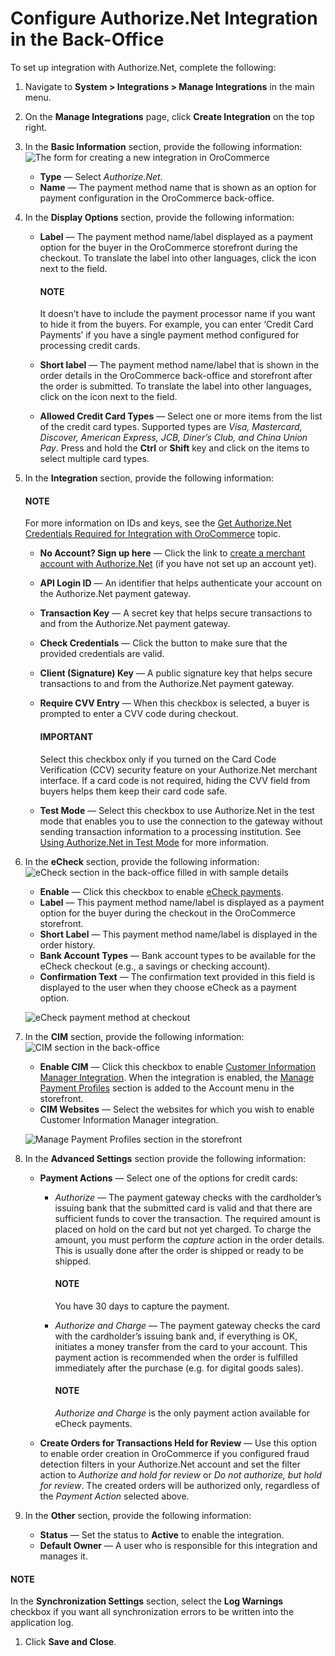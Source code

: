 <a id="user-guide-payment-configuration-payment-method-integration-authorizenet-details"></a>

# Configure Authorize.Net Integration in the Back-Office

<!-- begin -->

To set up integration with Authorize.Net, complete the following:

1. Navigate to **System > Integrations > Manage Integrations** in the main menu.
2. On the **Manage Integrations** page, click **Create Integration** on the top right.
3. In the **Basic Information** section, provide the following information:
   ![The form for creating a new integration in OroCommerce](user/img/system/integrations/authorizenet/integrations_authorizenet.png)
   * **Type** —  Select *Authorize.Net*.
   * **Name** — The payment method name that is shown as an option for payment configuration in the OroCommerce back-office.
4. In the **Display Options** section, provide the following information:
   * **Label** — The payment method name/label displayed as a payment option for the buyer in the OroCommerce storefront during the checkout. To translate the label into other languages, click the <i class="fas fa-language" aria-hidden="true"></i> icon next to the field.

     #### NOTE
     It doesn’t have to include the payment processor name if you want to hide it from the buyers. For example, you can enter ‘Credit Card Payments’ if you have a single payment method configured for processing credit cards.
   * **Short label** — The payment method name/label that is shown in the order details in the OroCommerce back-office and storefront after the order is submitted. To translate the label into other languages, click on the <i class="fas fa-language" aria-hidden="true"></i> icon next to the field.
   * **Allowed Credit Card Types** — Select one or more items from the list of the credit card types. Supported types are *Visa, Mastercard, Discover, American Express, JCB, Diner’s Club, and China Union Pay*. Press and hold the **Ctrl** or **Shift** key and click on the items to select multiple card types.
5. In the **Integration** section, provide the following information:

   #### NOTE
   For more information on IDs and keys, see the [Get Authorize.Net Credentials Required for Integration with OroCommerce](authorizenet-prerequisites.md#user-guide-payment-prerequisites-authorizenet-credentials) topic.

   * **No Account? Sign up here** — Click the link to <a href="https://reseller.authorize.net/application/101898/" target="_blank">create a merchant account with Authorize.Net</a> (if you have not set up an account yet).
   * **API Login ID** — An identifier that helps authenticate your account on the Authorize.Net payment gateway.
   * **Transaction Key** — A secret key that helps secure transactions to and from the Authorize.Net payment gateway.
   * **Check Credentials** — Click the button to make sure that the provided credentials are valid.
   * **Client (Signature) Key** — A public signature key that helps secure transactions to and from the Authorize.Net payment gateway.
   * **Require CVV Entry** — When this checkbox is selected, a buyer is prompted to enter a CVV code during checkout.

     #### IMPORTANT
     Select this checkbox only if you turned on the Card Code Verification (CCV) security feature on your Authorize.Net merchant interface. If a card code is not required, hiding the CVV field from buyers helps them keep their card code safe.
   * **Test Mode** — Select this checkbox to use Authorize.Net in the test mode that enables you to use the connection to the gateway without sending transaction information to a processing institution. See [Using Authorize.Net in Test Mode](authorizenet-prerequisites.md#user-guide-payment-prerequisites-authorizenet-testing) for more information.
6. In the **eCheck** section, provide the following information:
   ![eCheck section in the back-office filled in with sample details](user/img/system/integrations/authorizenet/echeck_section_management_console.png)
   * **Enable** — Click this checkbox to enable <a href="https://www.authorize.net/payments/echeck/" target="_blank">eCheck payments</a>.
   * **Label** — This payment method name/label is displayed as a payment option for the buyer during the checkout in the OroCommerce storefront.
   * **Short Label** — This payment method name/label is displayed in the order history.
   * **Bank Account Types** — Bank account types to be available for the eCheck checkout (e.g., a savings or checking account).
   * **Confirmation Text** — The confirmation text provided in this field is displayed to the user when they choose eCheck as a payment option.

   ![eCheck payment method at checkout](user/img/storefront/cim/new_bank_account_at_checkout.png)
7. In the **CIM** section, provide the following information:
   ![CIM section in the back-office](user/img/storefront/cim/manage_payment_profiles2.png)
   * **Enable CIM** — Click this checkbox to enable <a href="https://www.authorize.net/our-features/secure-customer-data/" target="_blank">Customer Information Manager Integration</a>. When the integration is enabled, the [Manage Payment Profiles](../../../../../storefront/account/cim/index.md#frontstore-guide-cim) section is added to the Account menu in the storefront.
   * **CIM Websites** — Select the websites for which you wish to enable Customer Information Manager integration.

   ![Manage Payment Profiles section in the storefront](user/img/storefront/cim/manage_payment_profiles2.png)

1. In the **Advanced Settings** section provide the following information:
   * **Payment Actions** — Select one of the options for credit cards:
     - *Authorize* — The payment gateway checks with the cardholder’s issuing bank that the submitted card is valid and that there are sufficient funds to cover the transaction. The required amount is placed on hold on the card but not yet charged. To charge the amount, you must perform the *capture* action in the order details. This is usually done after the order is shipped or ready to be shipped.

       #### NOTE
       You have 30 days to capture the payment.
     - *Authorize and Charge* — The payment gateway checks the card with the cardholder’s issuing bank and, if everything is OK, initiates a money transfer from the card to your account. This payment action is recommended when the order is fulfilled immediately after the purchase (e.g. for digital goods sales).

       #### NOTE
       *Authorize and Charge* is the only payment action available for eCheck payments.
   * **Create Orders for Transactions Held for Review** — Use this option to enable order creation in OroCommerce if you configured fraud detection filters in your Authorize.Net account and set the filter action to *Authorize and hold for review* or *Do not authorize, but hold for review*. The created orders will be authorized only, regardless of the *Payment Action* selected above.
2. In the **Other** section, provide the following information:
   * **Status**  — Set the status to **Active** to enable the integration.
   * **Default Owner** — A user who is responsible for this integration and manages it.

#### NOTE
In the **Synchronization Settings** section, select the **Log Warnings** checkbox if you want all synchronization errors to be written into the application log.

1. Click **Save and Close**.

<!-- finish -->
<!-- fa-bars = fa-navicon -->
<!-- Ic Tiles is used as Set As Default in saved views, and as tiles in display layout options -->
<!-- IcPencil refers to Rename in Commerce and Inline Editing in CRM -->
<!-- Check mark in the square. -->
<!-- SortDesc is also used as drop-down arrow -->
<!-- A -->
<!-- B -->
<!-- C -->
<!-- D -->
<!-- E -->
<!-- F -->
<!-- G -->
<!-- H -->
<!-- I -->
<!-- L -->
<!-- M -->
<!-- P -->
<!-- R -->
<!-- S -->
<!-- T -->
<!-- U -->
<!-- Z -->
